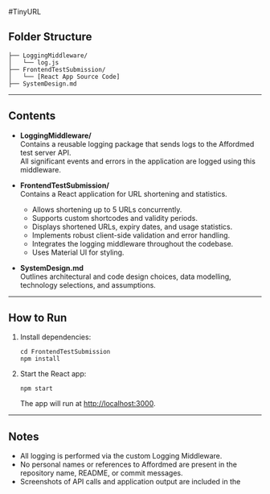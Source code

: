 #TinyURL

## Folder Structure

```
├── LoggingMiddleware/
│   └── log.js
├── FrontendTestSubmission/
│   └── [React App Source Code]
├── SystemDesign.md
```

---

## Contents

- **LoggingMiddleware/**  
  Contains a reusable logging package that sends logs to the Affordmed test server API.  
  All significant events and errors in the application are logged using this middleware.

- **FrontendTestSubmission/**  
  Contains a React application for URL shortening and statistics.  
  - Allows shortening up to 5 URLs concurrently.
  - Supports custom shortcodes and validity periods.
  - Displays shortened URLs, expiry dates, and usage statistics.
  - Implements robust client-side validation and error handling.
  - Integrates the logging middleware throughout the codebase.
  - Uses Material UI for styling.

- **SystemDesign.md**  
  Outlines architectural and code design choices, data modelling, technology selections, and assumptions.

---

## How to Run

1. Install dependencies:
   ```
   cd FrontendTestSubmission
   npm install
   ```

2. Start the React app:
   ```
   npm start
   ```
   The app will run at [http://localhost:3000](http://localhost:3000).

---

## Notes

- All logging is performed via the custom Logging Middleware.
- No personal names or references to Affordmed are present in the repository name, README, or commit messages.
- Screenshots of API calls and application output are included in the
